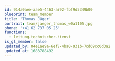 ```yaml
---
id: 914a0aee-aae5-4463-a592-fbf9d5349b00
blueprint: team_member
title: 'Thomas Jäger'
portrait: team/jaeger_thomas_w0a1105.jpg
phone: '+41 62 737 05 25'
functions:
  - leitung-technischer-dienst
is_gl_member: false
updated_by: 04e1ae9a-6ef8-4ba0-931b-7cd69cc0d3a2
updated_at: 1683788492
---
```

